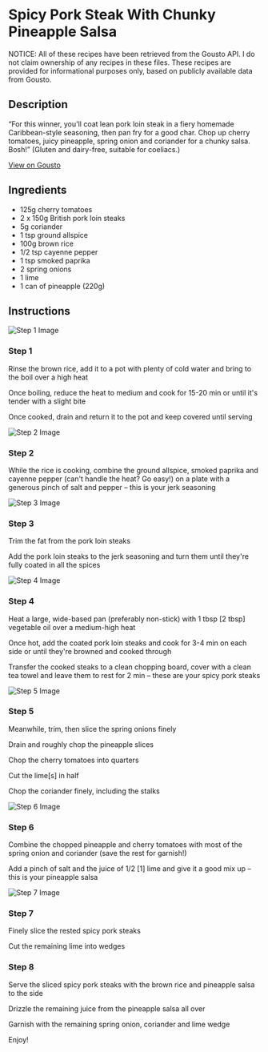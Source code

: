 # Spicy Pork Steak With Chunky Pineapple Salsa  

NOTICE: All of these recipes have been retrieved from the Gousto API. I do not claim ownership of any recipes in these files. These recipes are provided for informational purposes only, based on publicly available data from Gousto.

## Description

“For this winner, you'll coat lean pork loin steak in a fiery homemade Caribbean-style seasoning, then pan fry for a good char. Chop up cherry tomatoes, juicy pineapple, spring onion and coriander for a chunky salsa. Bosh!” (Gluten and dairy-free, suitable for coeliacs.)

[View on Gousto](https://www.gousto.co.uk/recipes/cookbook/spicy-pork-steak-with-chunky-pineapple-salsa)

## Ingredients

- 125g cherry tomatoes
- 2 x 150g British pork loin steaks
- 5g coriander
- 1 tsp ground allspice
- 100g brown rice
- 1/2 tsp cayenne pepper
- 1 tsp smoked paprika
- 2 spring onions
- 1 lime
- 1 can of pineapple (220g)

## Instructions

![Step 1 Image](https://production-media.gousto.co.uk/cms/recipe-step-image/2076.-step-1-x200.jpg)

### Step 1

Rinse the brown rice, add it to a pot with plenty of cold water and bring to the boil over a high heat


Once boiling, reduce the heat to medium and cook for 15-20 min or until it's tender with a slight bite


Once cooked, drain and return it to the pot and keep covered until serving

![Step 2 Image](https://production-media.gousto.co.uk/cms/recipe-step-image/2076.-step-2-x200.jpg)

### Step 2

<span class="text-highlight">While the rice is cooking, combine</span> the ground allspice, smoked paprika and cayenne pepper (can't handle the heat? Go easy!) on a plate with a generous pinch of salt and pepper – this is your jerk seasoning

![Step 3 Image](https://production-media.gousto.co.uk/cms/recipe-step-image/2076.-step-3-x200.jpg)

### Step 3

Trim the fat from the pork loin steaks


Add the pork loin steaks to the jerk seasoning and turn them until they're fully coated in all the spices

![Step 4 Image](https://production-media.gousto.co.uk/cms/recipe-step-image/2076.-step-4-x200.jpg)

### Step 4

Heat a large, wide-based pan (preferably non-stick) with 1 tbsp<span class="text-danger"> [2 tbsp]</span> vegetable oil over a medium-high heat


Once hot, add the coated pork loin steaks and cook for 3-4 min on each side or until they're browned and cooked through


Transfer the cooked steaks to a clean chopping board, cover with a clean tea towel and leave them to rest for 2 min<span class="text-highlight"> – these are your spicy pork steaks</span>

![Step 5 Image](https://production-media.gousto.co.uk/cms/recipe-step-image/2076.-step-5-x200.jpg)

### Step 5

Meanwhile, trim, then slice the spring onions finely


Drain and roughly chop the pineapple slices


Chop the cherry tomatoes into quarters 


Cut the lime<span class="text-danger">[s]</span> in half


Chop the coriander finely, including the stalks

![Step 6 Image](https://production-media.gousto.co.uk/cms/recipe-step-image/2076.-step-6-x200.jpg)

### Step 6

Combine the chopped pineapple and cherry tomatoes with most of the spring onion and coriander (save the rest for garnish!)


Add a pinch of salt and the juice of 1/2<span class="text-danger"> [1]</span> lime and give it a good mix up – this is your pineapple salsa

![Step 7 Image](https://production-media.gousto.co.uk/cms/recipe-step-image/2076.-step-7-x200.jpg)

### Step 7

Finely slice the <span class="text-highlight">rested spicy pork steaks</span>


Cut the remaining lime into wedges

### Step 8

Serve the <span class="text-highlight">sliced spicy pork steaks </span>with the brown rice and pineapple salsa to the side


Drizzle the remaining juice from the pineapple salsa all over


Garnish with the remaining spring onion, coriander and lime wedge


Enjoy!

